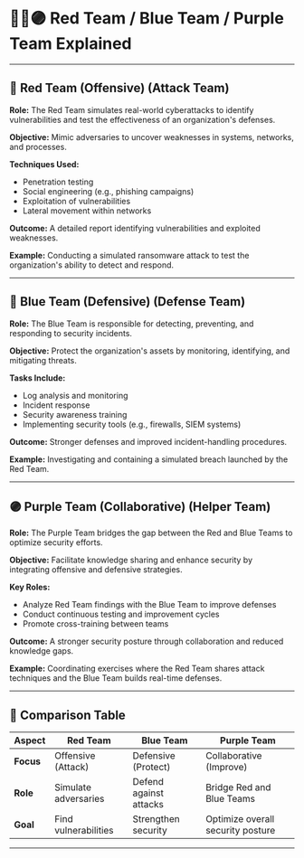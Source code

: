 
# 🔴🔵🟣 Red Team / Blue Team / Purple Team Explained

---

## 🔴 Red Team (Offensive) (Attack Team)

**Role:**
The Red Team simulates real-world cyberattacks to identify vulnerabilities and test the effectiveness of an organization's defenses.

**Objective:**
Mimic adversaries to uncover weaknesses in systems, networks, and processes.

**Techniques Used:**

* Penetration testing
* Social engineering (e.g., phishing campaigns)
* Exploitation of vulnerabilities
* Lateral movement within networks

**Outcome:**
A detailed report identifying vulnerabilities and exploited weaknesses.

**Example:**
Conducting a simulated ransomware attack to test the organization's ability to detect and respond.

---

## 🔵 Blue Team (Defensive) (Defense Team)
 
**Role:**
The Blue Team is responsible for detecting, preventing, and responding to security incidents.

**Objective:**
Protect the organization's assets by monitoring, identifying, and mitigating threats.

**Tasks Include:**

* Log analysis and monitoring
* Incident response
* Security awareness training
* Implementing security tools (e.g., firewalls, SIEM systems)

**Outcome:**
Stronger defenses and improved incident-handling procedures.

**Example:**
Investigating and containing a simulated breach launched by the Red Team.

---

## 🟣 Purple Team (Collaborative) (Helper Team)

**Role:**
The Purple Team bridges the gap between the Red and Blue Teams to optimize security efforts.

**Objective:**
Facilitate knowledge sharing and enhance security by integrating offensive and defensive strategies.

**Key Roles:**

* Analyze Red Team findings with the Blue Team to improve defenses
* Conduct continuous testing and improvement cycles
* Promote cross-training between teams

**Outcome:**
A stronger security posture through collaboration and reduced knowledge gaps.

**Example:**
Coordinating exercises where the Red Team shares attack techniques and the Blue Team builds real-time defenses.

---

## 🔁 Comparison Table

| **Aspect** | **Red Team**         | **Blue Team**          | **Purple Team**                   |
| ---------- | -------------------- | ---------------------- | --------------------------------- |
| **Focus**  | Offensive (Attack)   | Defensive (Protect)    | Collaborative (Improve)           |
| **Role**   | Simulate adversaries | Defend against attacks | Bridge Red and Blue Teams         |
| **Goal**   | Find vulnerabilities | Strengthen security    | Optimize overall security posture |

---


